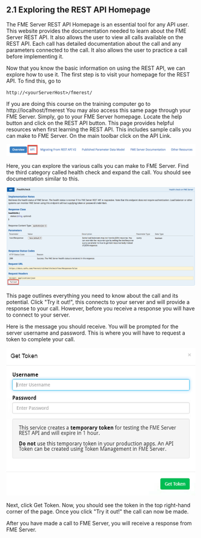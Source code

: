## 2.1 Exploring the REST API Homepage

The FME Server REST API Homepage is an essential tool for any API user. This website provides the documentation needed to learn about the FME Server REST API. It also allows the user to view all calls available on the REST API. Each call has detailed documentation about the call and any parameters connected to the call. It also allows the user to practice a call before implementing it.

Now that you know the basic information on using the REST API, we can
explore how to use it. The first step is to visit your homepage for the
REST API. To find this, go to

    http://<yourServerHost>/fmerest/

If you are doing this course on the training computer go to http://localhost/fmerest You may also access this same page through your FME Server. Simply, go to your FME Server homepage. Locate the help button and click on the REST API button.
This page provides helpful resources when first learning the REST API.
This includes sample calls you can make to FME Server. On the main
toolbar click on the API Link.

![](./Images/image2.1.1.API.png)



Here, you can explore the various calls you can make to FME Server. Find
the third category called health check and expand the call. You should
see documentation similar to this.

![](./Images/image2.1.2.democall.png)



This page outlines everything you need to know about the call and its
potential. Click "Try it out!", this connects to your server and will
provide a response to your call. However, before you receive a response
you will have to connect to your server.

Here is the message you should receive. You will be prompted for the
server username and password. This is where you will have
to request a token to complete your call.

![](./Images/image2.1.3.Token.png)



Next, click Get Token. Now, you should see the token in the top right-hand corner of the page. Once you click "Try it out!" the call can now be made.

After you have made a call to FME Server, you will receive a response
from FME Server.
